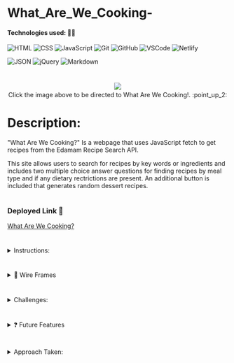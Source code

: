 # What_Are_We_Cooking-
#### Technologies used: 👩‍💻
![HTML](https://img.shields.io/badge/HTML5-E34F26?style=for-the-badge&logo=html5&logoColor=white)
![CSS](https://img.shields.io/badge/CSS-239120?&style=for-the-badge&logo=css3&logoColor=white)
![JavaScript](https://img.shields.io/badge/JavaScript-323330?style=for-the-badge&logo=javascript&logoColor=F7DF1E)
![Git](https://img.shields.io/badge/git-%23F05033.svg?style=for-the-badge&logo=git&logoColor=white)
![GitHub](https://img.shields.io/badge/GitHub-100000?style=for-the-badge&logo=github&logoColor=white)
![VSCode](https://img.shields.io/badge/VSCode-0078D4?style=for-the-badge&logo=visual%20studio%20code&logoColor=white)
![Netlify](https://img.shields.io/badge/Netlify-00C7B7?style=for-the-badge&logo=netlify&logoColor=white)
<!-- ![Netlify](https://img.shields.io/badge/netlify-%23000000.svg?style=for-the-badge&logo=netlify&logoColor=#00C7B7) -->
![JSON](https://img.shields.io/badge/json-5E5C5C?style=for-the-badge&logo=json&logoColor=white)
![jQuery](https://img.shields.io/badge/jquery-%230769AD.svg?style=for-the-badge&logo=jquery&logoColor=white)
![Markdown](https://img.shields.io/badge/markdown-%23000000.svg?style=for-the-badge&logo=markdown&logoColor=white)

#

<div align="center">
<a href="#"><img src="#" height="400"></a>
</div>

<div align="center">
Click the image above to be directed to What Are We Cooking!. :point_up_2:
</div>

#


# Description: 
"What Are We Cooking?" Is a webpage that uses JavaScript fetch to get recipes from the Edamam Recipe Search API. 
 
This site allows users to search for recipes by key words or ingredients and includes two multiple choice answer questions for finding recipes by meal type and if any dietary rectrictions are present. An additional button is included that generates random dessert recipes. 
#

### Deployed Link 🔗
<a href="#"> What Are We Cooking?</a> 

#

<details> 
<summary>Instructions:</summary>
👉 In order to navigate to the webpage, click on the page image above. 
 <br>
👉 To search for recipes by <span text-decoration = 'bold'> key words or by ingredient </span>, the user must click on the Search By Keyword or Ingredient button. An input field will apear where the keyword or ingredient are inserted with a submit button below it. After hitting submit, the recipes will populate the page and the user can scroll through to search for one they like. In order to view the whole recipe, users must select the link that will take them to the recipes webpage. 
 <br>
👉 To get a random list of <span text-decoration = 'bold'>dessert recipies </span>, the user can press the "What's for Dessert?" button. It will populate the page with a selection of dessert recipe links and images, similar to the previous search by buttons. 
 <br>
👉 The middle modal includes a mulitple choice question to search for different meal types: breakfast, lunch or dinner. After one is selected, another modal asks if the user have any dietary restrictions such as: dairy-free, gluten-free, vegan, etc.... After selection, the page will populate with random recipes according to the users selections. 
<br>
👉 To go back (reset the page), the user can select any of the back buttons present on the page after clicking a button. 
<br>
👉 The bottom of the page includes a carousel of images from different recipes included in the the Edamam Recipe API. The user can view the next or the previous image by using the forward and back arrow buttons on each side of the carousel. 
<br>
👉 Lastly, there is a button in the bottom left hand corner "How to Burn that Energy" which, takes the user to another page that will allow them to view  random workouts to burn the energy off. 
</details>

#

<details>
 <summary> 🎨 Wire Frames </summary>
   <details> 
    <summary> ✏️ What Are We Cooking? page</summary>
        <img src="/Other Files/WhatAreWeCookingWireframe.png">
   </details>
   <details>
      <summary> ✏️ How to Burn that Energy? Page</summary>
          <img src="/Other Files/Screenshot 2024-02-20 at 2.12.22 PM.png">
   </details>
</details>

#

<details> 
 <summary> Challenges: </summary>
 Descriptions of any unsolved problems or major hurdles that were overcome. 
 <ul>
  <li> The formatting of the page, had been a bit of a struggle for me. I would like to have the results from all buttons to display in the middle of the page but I can't seem to get them to move to the center for the 3 buttons on the left side of the screen. 
  <li> Responsive design: especially on larger screens, needs more work. I struggled with this. I started with mobile first design. I would like the information to all stay in the middle of the page when the page gets larger. </li>
  <li> One challenge I overcame invovled fetching from the API and making it work with the DOM. Everytime I got one button working, it would break my code somewhere else. </li>
  <li> Another challenge is that I am unable to figure out how to reset the page completely after pressing the back button. Everything seems to be reset until I click a button and the back button doesn't show up again. So escentially I am only able to get the back button to display once before it is clicked. 
  <li> The formatting of the carousel was a challenge for me. I had trouble with the placement of the previous and next buttons. </li>
 </ul>
</details>

#

<details> 
 <summary> ❓ Future Features </summary>
  Next steps planned: 
 <ul>
  <li> Fixes to above unsolved problems. </li>
  <li> Fix the syling of the page and make it look nicer (changing colors and design). </li>
  <li> Add captions on hover to the carousel. </li>
  <li> Make the "How are we going to burn that energy?" button direct the user to a new page where it will generate a random workout. I was thinking of just coding this in another file/ or same file and using a function to randomize the workouts and choose one based on the input from the user.</li>
  <li> Add CSS transitions and animations. </li>
  <li> Another complex user interface module: tooltips.</li>
 </ul>
</details>

#
<details> 
<summary>Approach Taken:</summary>
👉 I started by adding in HTML and some CSS. Then created the carousel. 
<br>
👉 I then went back and forth through HTML, CSS, and JavaScript creating buttons and functionality. 
<br>
👉 Lastly, I finished off by adjusting CSS styling for responsive design. 
</details>

#



